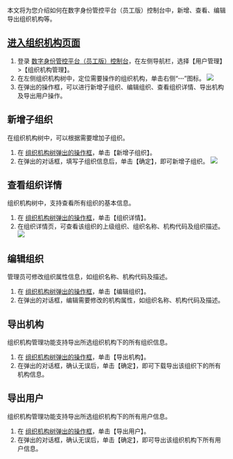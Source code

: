 
本文将为您介绍如何在数字身份管控平台（员工版）控制台中，新增、查看、编辑导出组织机构等。

## [进入组织机构页面](id:jrzzjgym)
1. 登录 [数字身份管控平台（员工版）控制台](https://console.cloud.tencent.com/eiam)，在左侧导航栏，选择【用户管理】>【组织机构管理】。
2. 在左侧组织机构树中，定位需要操作的组织机构，单击右侧“**···**”图标。
![](https://main.qcloudimg.com/raw/0ed264fc85dcf0484ceda260734c547f.png)
3. 在弹出的操作框，可以进行新增子组织、编辑组织、查看组织详情、导出机构及导出用户操作。

## 新增子组织
在组织机构树中，可以根据需要增加子组织。
1. 在 [组织机构树弹出的操作框](#jrzzjgym)，单击【新增子组织】。
2. 在弹出的对话框，填写子组织信息后，单击【确定】，即可新增子组织。
![](https://main.qcloudimg.com/raw/2ce8068982bc4d46e3afe62fb93dc7d0.png)

## 查看组织详情
组织机构树中，支持查看所有组织的基本信息。
1. 在 [组织机构树弹出的操作框](#jrzzjgym)，单击【组织详情】。
2. 在组织详情页，可查看该组织的上级组织、组织名称、机构代码及组织描述。
![](https://main.qcloudimg.com/raw/6a0dfb975d8deca6bf28a64ae719fbf5.png)

## 编辑组织
管理员可修改组织属性信息，如组织名称、机构代码及描述。
1. 在 [组织机构树弹出的操作框](#jrzzjgym)，单击【编辑组织】。
2. 在弹出的对话框，编辑需要修改的机构属性，如组织名称、机构代码及描述。

## 导出机构
组织机构管理功能支持导出所选组织机构下的所有组织信息。
1. 在 [组织机构树弹出的操作框](#jrzzjgym)，单击【导出机构】。
2. 在弹出的对话框，确认无误后，单击【确定】，即可下载导出该组织下的所有机构信息。

## 导出用户
组织机构管理功能支持导出所选组织机构下的所有用户信息。
1. 在 [组织机构树弹出的操作框](#jrzzjgym)，单击【导出用户】。
2. 在弹出的对话框，确认无误后，单击【确定】，即可导出该组织机构下所有用户信息。
